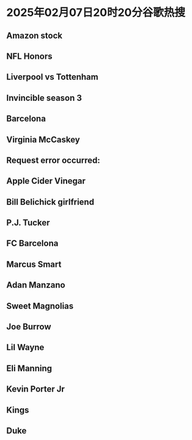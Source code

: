 # 2025年02月07日20时20分谷歌热搜

## Amazon stock

## NFL Honors

## Liverpool vs Tottenham

## Invincible season 3

## Barcelona

## Virginia McCaskey

## Request error occurred:

## Apple Cider Vinegar

## Bill Belichick girlfriend

## P.J. Tucker

## FC Barcelona

## Marcus Smart

## Adan Manzano

## Sweet Magnolias

## Joe Burrow

## Lil Wayne

## Eli Manning

## Kevin Porter Jr

## Kings

## Duke

